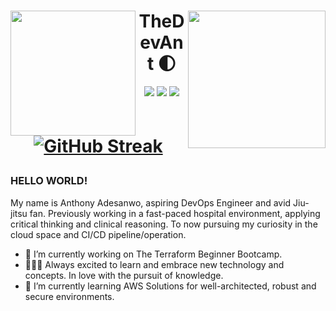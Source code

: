 #
<p><img align="left" src="https://ucarecdn.com/cd619ec1-2b7a-4861-85fb-21e38552ce42/-/filter/enzana/100/-/preview/3000x3000/-/border_radius/50p/-/format/auto/" height="200px" width="200px"></p>
<p><img align="right" src="https://ucarecdn.com/cd619ec1-2b7a-4861-85fb-21e38552ce42/-/flip/-/rotate/180/-/preview/3000x3000/-/border_radius/50p/-/format/auto/" height="220px" width="220px"></p>
<p> <h1 align="center">TheDevAnt 🌓</h1> </p>


<p align="center"> 
  <a href="https://linkedin.com/in/anthonyadesanwo" alt="Linkedin" title="Linkedin">
    <img src="https://img.shields.io/badge/Linkedin-blue?style=for-the-badge&logo=linkedin&logoColor=white&link=https%3A%2F%2Flinkedin.com%2Fin%2Fanthonyadesanwo"/></a>
  <a href="https://anthonyadesanwo.netlify.app" alt="Website" title="Website">
    <img src="https://img.shields.io/badge/Website-%23211e1e?style=for-the-badge&link=https%3A%2F%2Fanthonyadesanwo.netlify.app"/></a>
  <img src="https://komarev.com/ghpvc/?username=mobiusxxf&color=yellow&style=for-the-badge&label=profile+views"> 
</p>

<!--
**MobiusXXF/MobiusXXF** is a ✨ _special_ ✨ repository because its `README.md` (this file) appears on your GitHub profile.
-->

# <p align="center"> [![GitHub Streak](https://streak-stats-ig7f3dobo-mobiusxxf.vercel.app/?user=MobiusXXF&theme=highcontrast&border_radius=5&fire=EB5454)](https://git.io/streak-stats) </p>

### HELLO WORLD!

My name is Anthony Adesanwo, aspiring DevOps Engineer and avid Jiu-jitsu fan. Previously working in a fast-paced hospital environment, applying critical thinking and clinical reasoning. To now pursuing my curiosity in the cloud space and CI/CD pipeline/operation.

- 🔭 I’m currently working on The Terraform Beginner Bootcamp.
- 👨🏾‍💻 Always excited to learn and embrace new technology and concepts. In love with the pursuit of knowledge.
- 🌱 I’m currently learning AWS Solutions for well-architected, robust and secure environments.
<!--- 📫 How to reach me: https://dev.to/thedevant https://medium.com/@adesanwoa https://codesandbox.io/u/mobiusxxf https://www.instagram.com/thedevant.og 
-->

